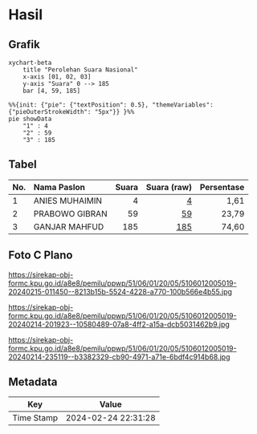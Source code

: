 # Hasil

## Grafik

```mermaid
xychart-beta
    title "Perolehan Suara Nasional"
    x-axis [01, 02, 03]
    y-axis "Suara" 0 --> 185
    bar [4, 59, 185]
```

```mermaid
%%{init: {"pie": {"textPosition": 0.5}, "themeVariables": {"pieOuterStrokeWidth": "5px"}} }%%
pie showData
    "1" : 4
    "2" : 59
    "3" : 185
```

## Tabel

| No. | Nama Paslon    | Suara | Suara (raw) | Persentase |
|:--- |:-------------- | -----:| -----------:| ----------:|
| 1   | ANIES MUHAIMIN | 4     | [4][p-1]    | 1,61       |
| 2   | PRABOWO GIBRAN | 59    | [59][p-2]   | 23,79      |
| 3   | GANJAR MAHFUD  | 185   | [185][p-3]  | 74,60      |


[p-1]: https://github.com/gigit-pemilu/pemilu-2024/blob/main/pilpres/hitung-suara/sub/51-bali/sub/06-bangli/sub/01-susut/sub/2005-sulahan/sub/019-tps/sub/paslon-1.txt
[p-2]: https://github.com/gigit-pemilu/pemilu-2024/blob/main/pilpres/hitung-suara/sub/51-bali/sub/06-bangli/sub/01-susut/sub/2005-sulahan/sub/019-tps/sub/paslon-2.txt
[p-3]: https://github.com/gigit-pemilu/pemilu-2024/blob/main/pilpres/hitung-suara/sub/51-bali/sub/06-bangli/sub/01-susut/sub/2005-sulahan/sub/019-tps/sub/paslon-3.txt

## Foto C Plano

https://sirekap-obj-formc.kpu.go.id/a8e8/pemilu/ppwp/51/06/01/20/05/5106012005019-20240215-011450--8213b15b-5524-4228-a770-100b566e4b55.jpg

https://sirekap-obj-formc.kpu.go.id/a8e8/pemilu/ppwp/51/06/01/20/05/5106012005019-20240214-201923--10580489-07a8-4ff2-a15a-dcb5031462b9.jpg

https://sirekap-obj-formc.kpu.go.id/a8e8/pemilu/ppwp/51/06/01/20/05/5106012005019-20240214-235119--b3382329-cb90-4971-a71e-6bdf4c914b68.jpg


## Metadata

| Key        | Value               |
| ---------- | ------------------- |
| Time Stamp | 2024-02-24 22:31:28 |



